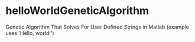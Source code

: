 # helloWorldGeneticAlgorithm
Genetic Algorithm That Solves For User Defined Strings in Matlab (example uses 'Hello, world!')
